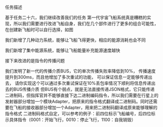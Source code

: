 任务描述

基于任务二十六，我们继续改善我们的任务
第一代宇宙飞船系统真是糟糕的实现，所以我们需要进行改进飞船自身，我们在几个部件进行了更多的组合可能性，在创建新飞船时可以自行选择，如图

我们新增了几种动力系统，能够让飞船飞得更快，相应的能源消耗也会不同

我们新增了集中能源系统，能够让飞船能量补充能源速度越快

接下来改进的是指令的传播问题

我们发明了新一代的传播介质BUS，它的单次传播失败率降低到10%，
传播速度提升到300ms，而且他增加了多次重试的功能，
可以保证信息一定能够传递出去，
请你实现这个可以通过多次重试保证在10%丢包率情况下顺利将信息传递出去的BUS传播介质
但BUS有个弱点，就是无法直接传递JSON格式，它只能传递二进制码，但指挥官并不能够直接下达二进制编码指令，所以我们需要在行星上的发射器部分增加一个模块Adapter，把原来的指令格式翻译成二进制码。同时还需要在飞船的接收器部分增加一个Adapter，用来把二进制码翻译成原来能够理解的指令格式
二进制码格式自定，可以参考的例子：前四位标示飞船编号，后四位标示具体指令（0001：开始飞行，0010：停止飞行，1100：自我销毁）